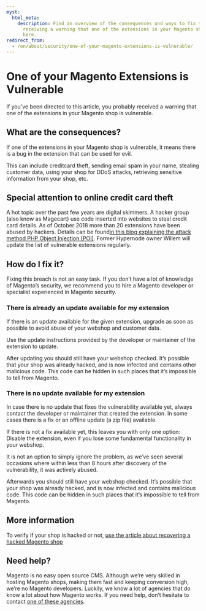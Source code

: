 ```yaml
---
myst:
  html_meta:
    description: Find an overview of the consequences and ways to fix things, when
      receiving a warning that one of the extensions in your Magento shop is vulnerable
      here.
redirect_from:
  - /en/about/security/one-of-your-magento-extensions-is-vulnerable/
---
```


<!-- source: https://support.hypernode.com/en/about/security/one-of-your-magento-extensions-is-vulnerable/ -->

# One of your Magento Extensions is Vulnerable

If you’ve been directed to this article, you probably received a warning that one of the extensions in your Magento shop is vulnerable.

## What are the consequences?

If one of the extensions in your Magento shop is vulnerable, it means there is a bug in the extension that can be used for evil.

This can include creditcard theft, sending email spam in your name, stealing customer data, using your shop for DDoS attacks, retrieving sensitive information from your shop, etc.

## Special attention to online credit card theft

A hot topic over the past few years are digital skimmers. A hacker group (also know as Magecart) use code inserted into websites to steal credit card details. As of October 2018 more than 20 extensions have been abused by hackers. Details can be found[in this blog explaining the attack method PHP Object Injection (POI)](https://sansec.io/labs/2018/10/23/magecart-extension-0days/). Former Hypernode owner Willem will update the list of vulnerable extensions regularly.

## How do I fix it?

Fixing this breach is not an easy task. If you don’t have a lot of knowledge of Magento’s security, we recommend you to hire a Magento developer or specialist experienced in Magento security.

### There is already an update available for my extension

If there is an update available for the given extension, upgrade as soon as possible to avoid abuse of your webshop and customer data.

Use the update instructions provided by the developer or maintainer of the extension to update.

After updating you should still have your webshop checked. It’s possible that your shop was already hacked, and is now infected and contains other malicious code. This code can be hidden in such places that it’s impossible to tell from Magento.

### There is no update available for my extension

In case there is no update that fixes the vulnerability available yet, always contact the developer or maintainer that created the extension. In some cases there is a fix or an offline update (a zip file) available.

If there is not a fix available yet, this leaves you with only one option: Disable the extension, even if you lose some fundamental functionality in your webshop.

It is not an option to simply ignore the problem, as we’ve seen several occasions where within less than 8 hours after discovery of the vulnerability, it was actively abused.

Afterwards you should still have your webshop checked. It’s possible that your shop was already hacked, and is now infected and contains malicious code. This code can be hidden in such places that it’s impossible to tell from Magento.

## More information

To verify if your shop is hacked or not, [use the article about recovering a hacked Magento shop](../../best-practices/security/how-to-recover-a-hacked-magento-shop.md)

## Need help?

Magento is no easy open source CMS. Although we’re very skilled in hosting Magento shops, making them fast and keeping conversion high, we’re no Magento developers. Luckily, we know a lot of agencies that do know a lot about how Magento works. If you need help, don’t hesitate to contact [one of these agencies](https://www.magereport.com/page/support).
